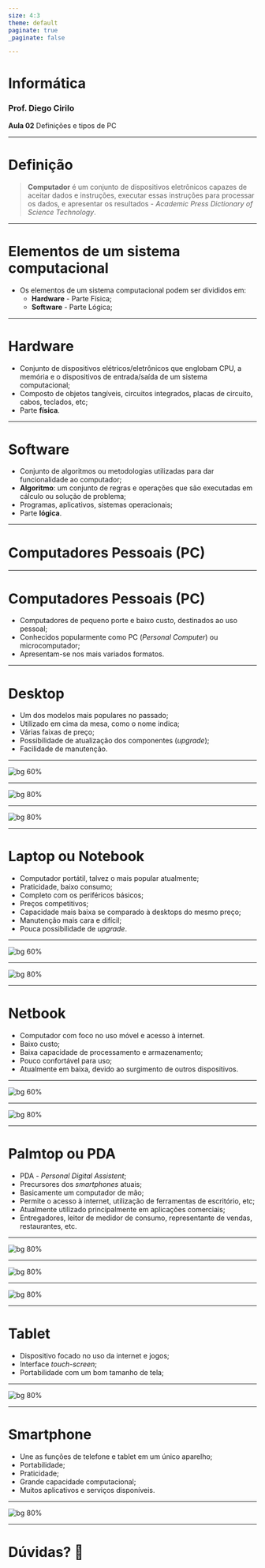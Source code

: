 ```yaml
---
size: 4:3
theme: default
paginate: true
_paginate: false

---
```


# <!--fit--> Informática
### Prof. Diego Cirilo
**Aula 02** Definições e tipos de PC

---

# Definição
> **Computador** é um conjunto de dispositivos eletrônicos capazes de aceitar dados e instruções, executar essas instruções para processar os dados, e apresentar os resultados - *Academic Press Dictionary of Science Technology*.

---

# Elementos de um sistema computacional
- Os elementos de um sistema computacional podem ser divididos em:
    - **Hardware** - Parte Física;
    - **Software** - Parte Lógica;

---
# Hardware
- Conjunto de dispositivos elétricos/eletrônicos que englobam CPU, a memória e o dispositivos de entrada/saída de um sistema computacional;
- Composto de objetos tangíveis, circuitos integrados, placas de circuito, cabos, teclados, etc;
- Parte **física**.

---
# Software

- Conjunto de algoritmos ou metodologias utilizadas para dar funcionalidade ao computador;
- **Algoritmo**: um conjunto de regras e operações que são executadas em cálculo ou solução de problema;
- Programas, aplicativos, sistemas operacionais;
- Parte **lógica**.

---

# <!--fit--> Computadores Pessoais (PC)

---

# Computadores Pessoais (PC)
- Computadores de pequeno porte e baixo custo, destinados ao uso pessoal;
- Conhecidos popularmente como PC (*Personal Computer*) ou microcomputador;
- Apresentam-se nos mais variados formatos.

---
# Desktop
- Um dos modelos mais populares no passado;
- Utilizado em cima da mesa, como o nome indica;
- Várias faixas de preço;
- Possibilidade de atualização dos componentes (*upgrade*);
- Facilidade de manutenção.

---

![bg 60%](../img/desktop2.jpg)

---

![bg 80%](../img/desktop1.jpg)

---

![bg 80%](../img/desktop3.jpg)

---
# Laptop ou Notebook
- Computador portátil, talvez o mais popular atualmente;
- Praticidade, baixo consumo;
- Completo com os periféricos básicos;
- Preços competitivos;
- Capacidade mais baixa se comparado à desktops do mesmo preço;
- Manutenção mais cara e difícil;
- Pouca possibilidade de *upgrade*.

---

![bg 60%](../img/laptop2.jpg)

---

![bg 80%](../img/laptop1.jpg)

---

# Netbook
- Computador com foco no uso móvel e acesso à internet.
- Baixo custo;
- Baixa capacidade de processamento e armazenamento;
- Pouco confortável para uso;
- Atualmente em baixa, devido ao surgimento de outros dispositivos.

---

![bg 60%](../img/netbook.jpg)

---

![bg 80%](../img/netbook2.jpg)

---

# Palmtop ou PDA
- PDA - *Personal Digital Assistent*;
- Precursores dos *smartphones* atuais;
- Basicamente um computador de mão;
- Permite o acesso à internet, utilização de ferramentas de escritório, etc;
- Atualmente utilizado principalmente em aplicações comerciais;
- Entregadores, leitor de medidor de consumo, representante de vendas, restaurantes, etc.

---

![bg 80%](../img/palmtop.jpg)

---

![bg 80%](../img/palmtop2.jpg)

---

![bg 80%](../img/palmtop3.jpg)

---
# Tablet
- Dispositivo focado no uso da internet e jogos;
- Interface *touch-screen*;
- Portabilidade com um bom tamanho de tela;

---

![bg 80%](../img/tablet.jpg)

---

# Smartphone
- Une as funções de telefone e tablet em um único aparelho;
- Portabilidade;
- Praticidade;
- Grande capacidade computacional;
- Muitos aplicativos e serviços disponíveis.

---

![bg 80%](../img/smartphone.jpg)

---

# <!--fit--> Dúvidas? 🤔
